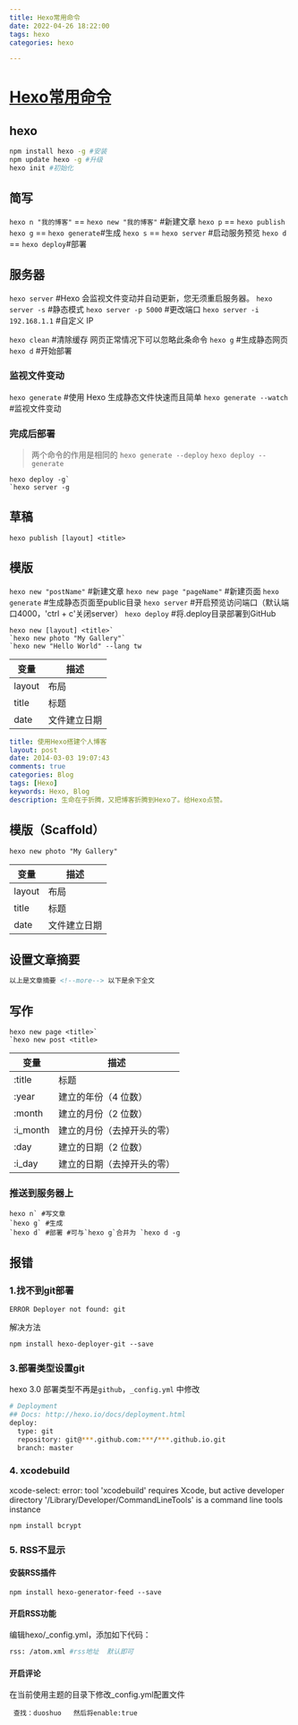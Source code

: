 ```yaml
---
title: Hexo常用命令
date: 2022-04-26 18:22:00
tags: hexo
categories: hexo

---
```




# [Hexo常用命令](https://www.cnblogs.com/lzf1996/p/5220585.html)

## hexo

```bash
npm install hexo -g #安装  
npm update hexo -g #升级  
hexo init #初始化
```

## 简写

`hexo n "我的博客"` == `hexo new "我的博客"` #新建文章
`hexo p` == `hexo publish`
`hexo g` == `hexo generate`#生成
`hexo s` == `hexo server` #启动服务预览
`hexo d` == `hexo deploy`#部署

## 服务器

`hexo server` #Hexo 会监视文件变动并自动更新，您无须重启服务器。
`hexo server -s` #静态模式
`hexo server -p 5000` #更改端口
`hexo server -i 192.168.1.1` #自定义 IP

`hexo clean` #清除缓存 网页正常情况下可以忽略此条命令
`hexo g` #生成静态网页
`hexo d` #开始部署

### 监视文件变动

`hexo generate` #使用 Hexo 生成静态文件快速而且简单
`hexo generate --watch` #监视文件变动

### 完成后部署

> 两个命令的作用是相同的
> `hexo generate --deploy`
> `hexo deploy --generate`

```
hexo deploy -g`
`hexo server -g
```

## 草稿

```
hexo publish [layout] <title>
```

## 模版

`hexo new "postName"` #新建文章
`hexo new page "pageName"` #新建页面
`hexo generate` #生成静态页面至public目录
`hexo server` #开启预览访问端口（默认端口4000，'ctrl + c'关闭server）
`hexo deploy` #将.deploy目录部署到GitHub

```
hexo new [layout] <title>`
`hexo new photo "My Gallery"`
`hexo new "Hello World" --lang tw
```

| 变量   | 描述         |
| ------ | ------------ |
| layout | 布局         |
| title  | 标题         |
| date   | 文件建立日期 |

```yaml
title: 使用Hexo搭建个人博客
layout: post
date: 2014-03-03 19:07:43
comments: true
categories: Blog
tags: [Hexo]
keywords: Hexo, Blog
description: 生命在于折腾，又把博客折腾到Hexo了。给Hexo点赞。
```

## 模版（Scaffold）

```
hexo new photo "My Gallery"
```

| 变量   | 描述         |
| ------ | ------------ |
| layout | 布局         |
| title  | 标题         |
| date   | 文件建立日期 |

## 设置文章摘要

```xml
以上是文章摘要 <!--more--> 以下是余下全文 
```

## 写作

```
hexo new page <title>`
`hexo new post <title>
```

| 变量     | 描述                       |
| -------- | -------------------------- |
| :title   | 标题                       |
| :year    | 建立的年份（4 位数）       |
| :month   | 建立的月份（2 位数）       |
| :i_month | 建立的月份（去掉开头的零） |
| :day     | 建立的日期（2 位数）       |
| :i_day   | 建立的日期（去掉开头的零） |

### 推送到服务器上

```
hexo n` #写文章
`hexo g` #生成
`hexo d` #部署 #可与`hexo g`合并为 `hexo d -g
```

## 报错

### 1.找不到git部署

```vbnet
ERROR Deployer not found: git
```

解决方法

```
npm install hexo-deployer-git --save
```

### 3.部署类型设置git

hexo 3.0 部署类型不再是`github`，`_config.yml` 中修改

```bash
# Deployment
## Docs: http://hexo.io/docs/deployment.html
deploy:
  type: git
  repository: git@***.github.com:***/***.github.io.git
  branch: master
```

### 4. xcodebuild

xcode-select: error: tool 'xcodebuild' requires Xcode, but active developer directory '/Library/Developer/CommandLineTools' is a command line tools instance

```
npm install bcrypt
```

### 5. RSS不显示

#### 安装RSS插件

```
npm install hexo-generator-feed --save
```

#### 开启RSS功能

编辑hexo/_config.yml，添加如下代码：

```bash
rss: /atom.xml #rss地址  默认即可
```

#### 开启评论

  在当前使用主题的目录下修改_config.yml配置文件

```
 查找：duoshuo   然后将enable:true
```